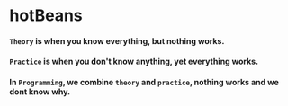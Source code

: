 # hotBeans

#### `Theory` is when you know everything, but nothing works.
#### `Practice` is when you don't know anything, yet everything works.
#### In `Programming`, we combine `theory` and `practice`, nothing works and we dont know why.
